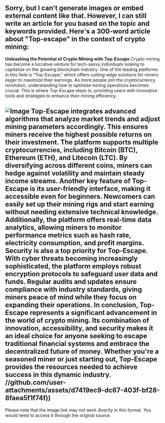 Sorry, but I can't generate images or embed external content like that. However, I can still write an article for you based on the topic and keywords provided. Here's a 300-word article about "Top-escape" in the context of crypto mining:
---
**Unleashing the Potential of Crypto Mining with Top-Escape**
Crypto mining has become a lucrative venture for tech-savvy individuals looking to capitalize on the growing blockchain industry. One of the leading platforms in this field is "Top-Escape," which offers cutting-edge solutions for miners eager to maximize their earnings. As more people join the cryptocurrency revolution, understanding how to optimize mining operations becomes crucial. This is where Top-Escape steps in, providing users with innovative tools and strategies to enhance their mining efficiency.

![Image](https://github.com/user-attachments/assets/d7419ec9-dc67-403f-bf28-8faea5f1f74f)
Top-Escape integrates advanced algorithms that analyze market trends and adjust mining parameters accordingly. This ensures miners receive the highest possible returns on their investment. The platform supports multiple cryptocurrencies, including Bitcoin (BTC), Ethereum (ETH), and Litecoin (LTC). By diversifying across different coins, miners can hedge against volatility and maintain steady income streams.
Another key feature of Top-Escape is its user-friendly interface, making it accessible even for beginners. Newcomers can easily set up their mining rigs and start earning without needing extensive technical knowledge. Additionally, the platform offers real-time data analytics, allowing miners to monitor performance metrics such as hash rate, electricity consumption, and profit margins.
Security is also a top priority for Top-Escape. With cyber threats becoming increasingly sophisticated, the platform employs robust encryption protocols to safeguard user data and funds. Regular audits and updates ensure compliance with industry standards, giving miners peace of mind while they focus on expanding their operations.
In conclusion, Top-Escape represents a significant advancement in the world of crypto mining. Its combination of innovation, accessibility, and security makes it an ideal choice for anyone seeking to escape traditional financial systems and embrace the decentralized future of money. Whether you're a seasoned miner or just starting out, Top-Escape provides the resources needed to achieve success in this dynamic industry.
 //github.com/user-attachments/assets/d7419ec9-dc67-403f-bf28-8faea5f1f74f))
--- 
Please note that the image link may not work directly in this format. You would need to access it through the original source.
